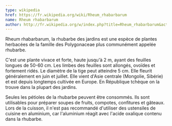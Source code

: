```yaml
---
type: wikipedia
href: https://fr.wikipedia.org/wiki/Rheum_rhabarbarum
name: Rheum rhabarbarum
author: http://fr.wikipedia.org/w/index.php?title=Rheum_rhabarbarum&action=history
---
```

Rheum rhabarbarum, la rhubarbe des jardins est une espèce de plantes herbacées de la famille des Polygonaceae plus communément appelée rhubarbe.

C'est une plante vivace et forte, haute jusqu'à 2 m, ayant des feuilles longues de 50-60 cm. Les limbes des feuilles sont allongés, ovoïdes et fortement ridés. Le diamètre de la tige peut atteindre 5 cm. Elle fleurit généralement en juin et juillet. Elle vient d'Asie centrale (Mongolie, Sibérie) et est depuis longtemps cultivée en Europe. En République tchèque on la trouve dans la plupart des jardins.

Seules les pétioles de la rhubarbe peuvent être consommés. Ils sont utilisables pour préparer soupes de fruits, compotes, confitures et gâteaux. Lors de la cuisson, il n'est pas recommandé d'utiliser des ustensiles de cuisine en aluminium, car l'aluminium réagit avec l'acide oxalique contenu dans la rhubarbe.